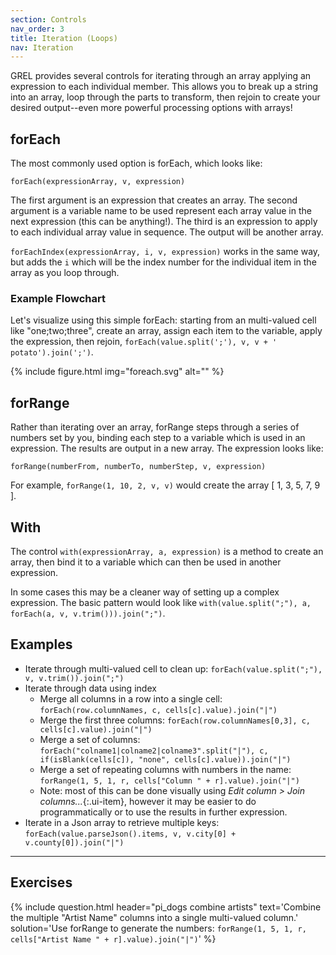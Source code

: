 ```yaml
---
section: Controls
nav_order: 3
title: Iteration (Loops)
nav: Iteration
---
```


GREL provides several controls for iterating through an array applying an expression to each individual member. 
This allows you to break up a string into an array, loop through the parts to transform, then rejoin to create your desired output--even more powerful processing options with arrays!

## forEach

The most commonly used option is forEach, which looks like:

`forEach(expressionArray, v, expression)`

The first argument is an expression that creates an array. 
The second argument is a variable name to be used represent each array value in the next expression (this can be anything!).
The third is an expression to apply to each individual array value in sequence.
The output will be another array.

`forEachIndex(expressionArray, i, v, expression)` works in the same way, but adds the `i` which will be the index number for the individual item in the array as you loop through. 

### Example Flowchart 

Let's visualize using this simple forEach: starting from an multi-valued cell like "one;two;three", create an array, assign each item to the variable, apply the expression, then rejoin,
`forEach(value.split(';'), v, v + ' potato').join(';')`.

{% include figure.html img="foreach.svg" alt="" %}

## forRange

Rather than iterating over an array, forRange steps through a series of numbers set by you, binding each step to a variable which is used in an expression.
The results are output in a new array.
The expression looks like:

`forRange(numberFrom, numberTo, numberStep, v, expression)` 

For example, `forRange(1, 10, 2, v, v)` would create the array [  1, 3, 5, 7, 9 ]. 

## With

The control `with(expressionArray, a, expression)` 
is a method to create an array, then bind it to a variable which can then be used in another expression. 

In some cases this may be a cleaner way of setting up a complex expression. 
The basic pattern would look like 
`with(value.split(";"), a, forEach(a, v, v.trim())).join(";")`.

## Examples

- Iterate through multi-valued cell to clean up: `forEach(value.split(";"), v, v.trim()).join(";")`
- Iterate through data using index
    - Merge all columns in a row into a single cell: `forEach(row.columnNames, c, cells[c].value).join("|")`
    - Merge the first three columns: `forEach(row.columnNames[0,3], c, cells[c].value).join("|")`
    - Merge a set of columns: `forEach("colname1|colname2|colname3".split("|"), c, if(isBlank(cells[c]), "none", cells[c].value)).join("|")`
    - Merge a set of repeating columns with numbers in the name: `forRange(1, 5, 1, r, cells["Column " + r].value).join("|")`
    - Note: most of this can be done visually using *Edit column > Join columns...*{:.ui-item}, however it may be easier to do programmatically or to use the results in further expression.
- Iterate in a Json array to retrieve multiple keys: `forEach(value.parseJson().items, v, v.city[0] + v.county[0]).join("|")`

--------

## Exercises 

{% include question.html header="pi_dogs combine artists"
text='Combine the multiple "Artist Name" columns into a single multi-valued column.'
solution='Use forRange to generate the numbers: `forRange(1, 5, 1, r, cells["Artist Name " + r].value).join("|")`' %}
